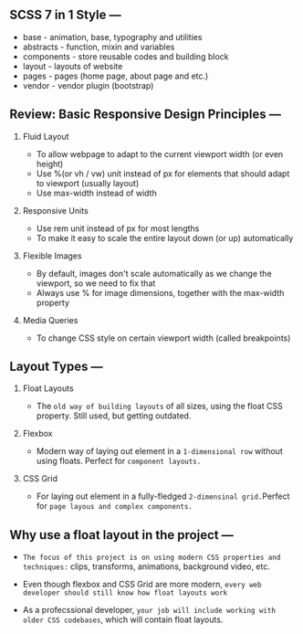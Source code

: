 ## SCSS 7 in 1 Style &mdash;

- base - animation, base, typography and utilities
- abstracts - function, mixin and variables
- components - store reusable codes and building block
- layout - layouts of website
- pages - pages (home page, about page and etc.)
- vendor - vendor plugin (bootstrap)

## Review: Basic Responsive Design Principles &mdash;

1. Fluid Layout

   - To allow webpage to adapt to the current viewport width (or even height)
   - Use %(or vh / vw) unit instead of px for elements that should adapt to viewport (usually layout)
   - Use max-width instead of width

2. Responsive Units

   - Use rem unit instead of px for most lengths
   - To make it easy to scale the entire layout down (or up) automatically

3. Flexible Images

   - By default, images don't scale automatically as we change the viewport, so we need to fix that
   - Always use % for image dimensions, together with the max-width property

4. Media Queries
   - To change CSS style on certain viewport width (called breakpoints)

## Layout Types &mdash;

1. Float Layouts

   - The `old way of building layouts` of all sizes, using the float CSS property. Still used, but getting outdated.

2. Flexbox

   - Modern way of laying out element in a `1-dimensional row` without using floats. Perfect for `component layouts.`

3. CSS Grid
   - For laying out element in a fully-fledged `2-dimensinal grid.`Perfect for `page layous and complex components.`

## Why use a float layout in the project &mdash;

- `The focus of this project is on using modern CSS properties and techniques:` clips, transforms, animations, background video, etc.

- Even though flexbox and CSS Grid are more modern, `every web developer should still know how float layouts work`

- As a profecssional developer, `your job will include working with older CSS codebases`, which will contain float layouts.

